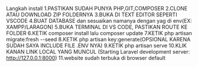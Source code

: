 Langkah install
1.PASTIKAN SUDAH PUNYA PHP,GIT,COMPOSER
2.CLONE ATAU DOWNLOAD ZIP FOLDERNYA
3.BUKA DI TEXT EDITOR SEPERTI VSCODE
4.BUAT DATABASE dan sesuaikan namanya dengan yag di env(EX: XAMPP/LARAGON)
5.BUKA TERMINAL DI VS CODE, PASTIKAN ROUTE KE FOLDER
6.KETIK composer install lalu composer update
7.KETIK php artisan migrate:fresh --seed
8.KETIK php artisan key:generate(OPSIONAL KARENA SUDAH SAYA INCLUDE FILE .ENV NYA)
9.KETIK php artisan serve 
10.KLIK KANAN LINK LOCAL YANG MUNCUL (Starting Laravel development server: http://127.0.0.1:8000)
11.website sudah terbuka di browser default